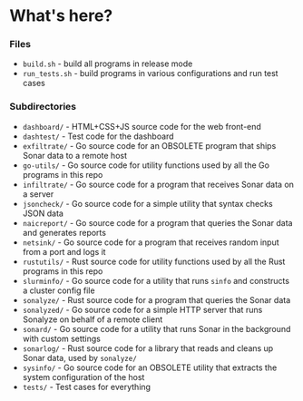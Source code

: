 # What's here?

### Files

* `build.sh` - build all programs in release mode
* `run_tests.sh` - build programs in various configurations and run test cases

### Subdirectories

* `dashboard/` - HTML+CSS+JS source code for the web front-end
* `dashtest/` - Test code for the dashboard
* `exfiltrate/` - Go source code for an OBSOLETE program that ships Sonar data to a remote host
* `go-utils/` - Go source code for utility functions used by all the Go programs in this repo
* `infiltrate/` - Go source code for a program that receives Sonar data on a server
* `jsoncheck/` - Go source code for a simple utility that syntax checks JSON data
* `naicreport/` - Go source code for a program that queries the Sonar data and generates reports
* `netsink/` - Go source code for a program that receives random input from a port and logs it
* `rustutils/` - Rust source code for utility functions used by all the Rust programs in this repo
* `slurminfo/` - Go source code for a utility that runs `sinfo` and constructs a cluster config file
* `sonalyze/` - Rust source code for a program that queries the Sonar data
* `sonalyzed/` - Go source code for a simple HTTP server that runs Sonalyze on behalf of a remote client
* `sonard/` - Go source code for a utility that runs Sonar in the background with custom settings
* `sonarlog/` - Rust source code for a library that reads and cleans up Sonar data, used by `sonalyze/`
* `sysinfo/` - Go source code for an OBSOLETE utility that extracts the system configuration of the host
* `tests/` - Test cases for everything

